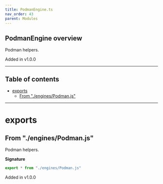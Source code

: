 ```yaml
---
title: PodmanEngine.ts
nav_order: 43
parent: Modules
---
```


## PodmanEngine overview

Podman helpers.

Added in v1.0.0

---

<h2 class="text-delta">Table of contents</h2>

- [exports](#exports)
  - [From "./engines/Podman.js"](#from-enginespodmanjs)

---

# exports

## From "./engines/Podman.js"

Podman helpers.

**Signature**

```ts
export * from "./engines/Podman.js"
```

Added in v1.0.0
